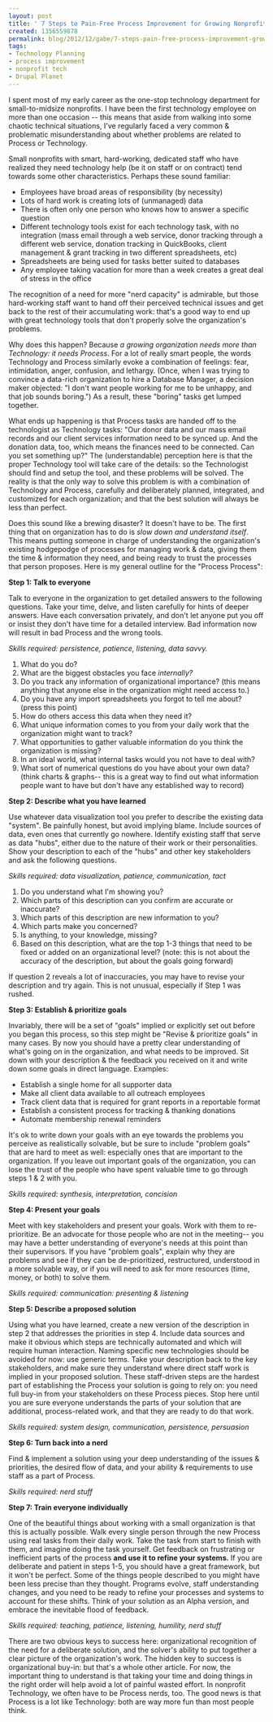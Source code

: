 ```yaml
---
layout: post
title: ' 7 Steps to Pain-Free Process Improvement for Growing Nonprofits'
created: 1356559878
permalink: blog/2012/12/gabe/7-steps-pain-free-process-improvement-growing-nonprofits
tags:
- Technology Planning
- process improvement
- nonprofit tech
- Drupal Planet
---
```

I spent most of my early career as the one-stop technology department for small-to-midsize nonprofits. I have been the first technology employee on more than one occasion -- this means that aside from walking into some chaotic technical situations, I've regularly faced a very common & problematic misunderstanding about whether problems are related to Process or Technology.

Small nonprofits with smart, hard-working, dedicated staff who have realized they need technology help (be it on staff or on contract) tend towards some other characteristics. Perhaps these sound familiar:

- Employees have broad areas of responsibility (by necessity)
- Lots of hard work is creating lots of (unmanaged) data
- There is often only one person who knows how to answer a specific question
- Different technology tools exist for each technology task, with no integration (mass email through a web service, donor tracking through a different web service, donation tracking in QuickBooks, client management & grant tracking in two different spreadsheets, etc)
- Spreadsheets are being used for tasks better suited to databases
- Any employee taking vacation for more than a week creates a great deal of stress in the office

The recognition of a need for more "nerd capacity" is admirable, but those hard-working staff want to hand off their perceived technical issues and get back to the rest of their accumulating work: that's a good way to end up with great technology tools that don't properly solve the organization's problems.

Why does this happen? Because *a growing organization needs more than Technology: it needs Process*. For a lot of really smart people, the words Technology and Process similarly evoke a combination of feelings: fear, intimidation, anger, confusion, and lethargy. (Once, when I was trying to convince a data-rich organization to hire a Database Manager, a decision maker objected: "I don't want people working for me to be unhappy, and that job sounds boring.") As a result, these "boring" tasks get lumped together.

What ends up happening is that Process tasks are handed off to the technologist as Technology tasks: "Our donor data and our mass email records and our client services information need to be synced up. And the donation data, too, which means the finances need to be connected. Can you set something up?" The (understandable) perception here is that the proper Technology tool will take care of the details: so the Technologist should find and setup the tool, and these problems will be solved. The reality is that the only way to solve this problem is with a combination of Technology and Process, carefully and deliberately planned, integrated, and customized for each organization; and that the best solution will always be less than perfect.

Does this sound like a brewing disaster? It doesn't have to be. The first thing that on organization has to do is *slow down and understand itself*. This means putting someone in charge of understanding the organization's existing hodgepodge of processes for managing work & data, giving them the time & information they need, and being ready to trust the processes that person proposes. Here is my general outline for the "Process Process":

**Step 1: Talk to everyone** 

 Talk to everyone in the organization to get detailed answers to the following questions. Take your time, delve, and listen carefully for hints of deeper answers. Have each conversation privately, and don't let anyone put you off or insist they don't have time for a detailed interview. Bad information now will result in bad Process and the wrong tools. 

_Skills required: persistence, patience, listening, data savvy._

1. What do you do?
2. What are the biggest obstacles you face _internally?_
3. Do you track any information of organizational importance? (this means anything that anyone else in the organization might need access to.)
  1. Do you have any import spreadsheets you forgot to tell me about? (press this point)
  2. How do others access this data when they need it?
4. What unique information comes to you from your daily work that the organization might want to track?
5. What opportunities to gather valuable information do you think the organization is missing?
6. In an ideal world, what internal tasks would you not have to deal with?
7. What sort of numerical questions do you have about your own data? (think charts & graphs-- this is a great way to find out what information people want to have but don't have any established way to record)

**Step 2: Describe what you have learned** 

Use whatever data visualization tool you prefer to describe the existing data "system". Be painfully honest, but avoid implying blame. Include sources of data, even ones that currently go nowhere. Identify existing staff that serve as data "hubs", either due to the nature of their work or their personalities. Show your description to each of the "hubs" and other key stakeholders and ask the following questions. 

_Skills required: data visualization, patience, communication, tact_

1. Do you understand what I'm showing you?
2. Which parts of this description can you confirm are accurate or inaccurate?
3. Which parts of this description are new information to you?
4. Which parts make you concerned?
5. Is anything, to your knowledge, missing?
6. Based on this description, what are the top 1-3 things that need to be fixed or added on an organizational level? (note: this is not about the accuracy of the description, but about the goals going forward)

If question 2 reveals a lot of inaccuracies, you may have to revise your description and try again. This is not unusual, especially if Step 1 was rushed.

**Step 3: Establish & prioritize goals** 

Invariably, there will be a set of "goals" implied or explicitly set out before you began this process, so this step might be "Revise & prioritize goals" in many cases. By now you should have a pretty clear understanding of what's going on in the organization, and what needs to be improved. Sit down with your description & the feedback you received on it and write down some goals in direct language. Examples:

- Establish a single home for all supporter data
- Make all client data available to all outreach employees
- Track client data that is required for grant reports in a reportable format
- Establish a consistent process for tracking & thanking donations
- Automate membership renewal reminders

It's ok to write down your goals with an eye towards the problems you perceive as realistically solvable, but be sure to include "problem goals" that are hard to meet as well: especially ones that are important to the organization. If you leave out important goals of the organization, you can lose the trust of the people who have spent valuable time to go through steps 1 & 2 with you. 

_Skills required: synthesis, interpretation, concision_

**Step 4: Present your goals** 

Meet with key stakeholders and present your goals. Work with them to re-prioritize. Be an advocate for those people who are not in the meeting-- you may have a better understanding of everyone's needs at this point than their supervisors. If you have "problem goals", explain why they are problems and see if they can be de-prioritized, restructured, understood in a more solvable way, or if you will need to ask for more resources (time, money, or both) to solve them. 

_Skills required: communication: presenting & listening_

**Step 5: Describe a proposed solution** 

Using what you have learned, create a new version of the description in step 2 that addresses the priorities in step 4. Include data sources and make it obvious which steps are technically automated and which will require human interaction. Naming specific new technologies should be avoided for now: use generic terms. Take your description back to the key stakeholders, and make sure they understand where direct staff work is implied in your proposed solution. These staff-driven steps are the hardest part of establishing the Process your solution is going to rely on: you need full buy-in from your stakeholders on these Process pieces. Stop here until you are sure everyone understands the parts of your solution that are additional, process-related work, and that they are ready to do that work. 

_Skills required: system design, communication, persistence, persuasion_

**Step 6: Turn back into a nerd** 

Find & implement a solution using your deep understanding of the issues & priorities, the desired flow of data, and your ability & requirements to use staff as a part of Process. 

_Skills required: nerd stuff_

**Step 7: Train everyone individually** 

One of the beautiful things about working with a small organization is that this is actually possible. Walk every single person through the new Process using real tasks from their daily work. Take the task from start to finish with them, and imagine doing the task yourself. Get feedback on frustrating or inefficient parts of the process **and use it to refine your systems.** If you are deliberate and patient in steps 1-5, you should have a great framework, but it won't be perfect. Some of the things people described to you might have been less precise than they thought. Programs evolve, staff understanding changes, and you need to be ready to refine your processes and systems to account for these shifts. Think of your solution as an Alpha version, and embrace the inevitable flood of feedback.

 _Skills required: teaching, patience, listening, humility, nerd stuff_

There are two obvious keys to success here: organizational recognition of the need for a deliberate solution, and the solver's ability to put together a clear picture of the organization's work. The hidden key to success is organizational buy-in: but that's a whole other article. For now, the important thing to understand is that taking your time and doing things in the right order will help avoid a lot of painful wasted effort. In nonprofit Technology, we often have to be Process nerds, too. The good news is that Process is a lot like Technology: both are way more fun than most people think.
